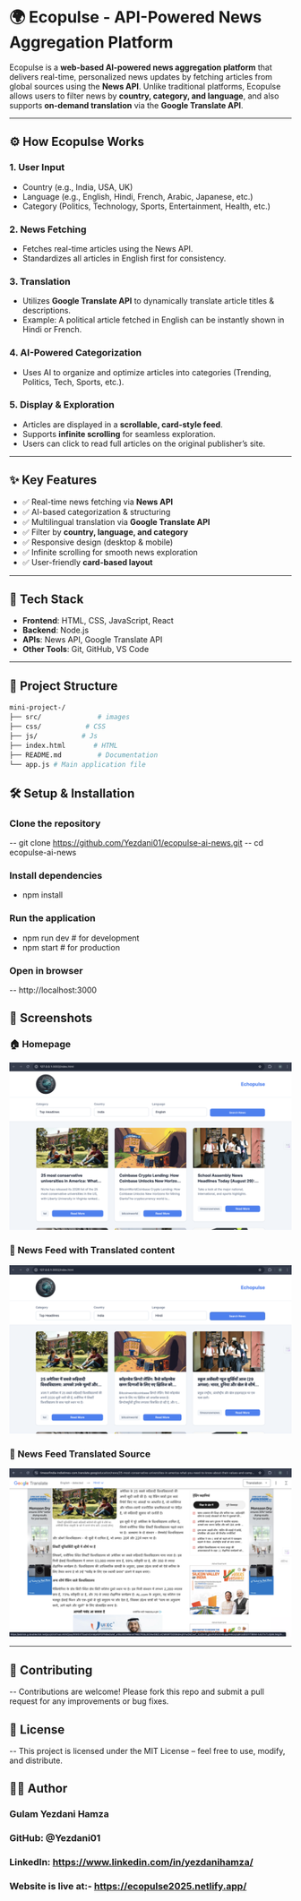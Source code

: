 # 🌍 Ecopulse - API-Powered News Aggregation Platform

Ecopulse is a **web-based AI-powered news aggregation platform** that delivers real-time, personalized news updates by fetching articles from global sources using the **News API**. Unlike traditional platforms, Ecopulse allows users to filter news by **country, category, and language**, and also supports **on-demand translation** via the **Google Translate API**.

---

## ⚙️ How Ecopulse Works

### 1. User Input
- Country (e.g., India, USA, UK)  
- Language (e.g., English, Hindi, French, Arabic, Japanese, etc.)  
- Category (Politics, Technology, Sports, Entertainment, Health, etc.)  

### 2. News Fetching
- Fetches real-time articles using the News API.  
- Standardizes all articles in English first for consistency.  

### 3. Translation
- Utilizes **Google Translate API** to dynamically translate article titles & descriptions.  
- Example: A political article fetched in English can be instantly shown in Hindi or French.  

### 4. AI-Powered Categorization
- Uses AI to organize and optimize articles into categories (Trending, Politics, Tech, Sports, etc.).  

### 5. Display & Exploration
- Articles are displayed in a **scrollable, card-style feed**.  
- Supports **infinite scrolling** for seamless exploration.  
- Users can click to read full articles on the original publisher’s site.  

---

## ✨ Key Features

- ✅ Real-time news fetching via **News API**  
- ✅ AI-based categorization & structuring  
- ✅ Multilingual translation via **Google Translate API**  
- ✅ Filter by **country, language, and category**  
- ✅ Responsive design (desktop & mobile)  
- ✅ Infinite scrolling for smooth news exploration  
- ✅ User-friendly **card-based layout**  

---

## 🚀 Tech Stack
- **Frontend**: HTML, CSS, JavaScript, React  
- **Backend**: Node.js 
- **APIs**: News API, Google Translate API  
- **Other Tools**: Git, GitHub, VS Code  

---

## 📂 Project Structure
```bash
mini-project-/
├── src/              # images
├── css/           # CSS
├── js/           # Js 
├── index.html       # HTML
├── README.md         # Documentation
└── app.js # Main application file
```

## 🛠️ Setup & Installation

### Clone the repository

-- git clone https://github.com/Yezdani01/ecopulse-ai-news.git
-- cd ecopulse-ai-news


### Install dependencies

- npm install


### Run the application

- npm run dev   # for development
- npm start     # for production


### Open in browser

-- http://localhost:3000

## 📸 Screenshots

### 🏠 Homepage 
![Homepage Screenshot](screenshots/general.png)

### 📰 News Feed with Translated content
![News Feed Screenshot](screenshots/changed.png)

### 📰 News Feed Translated Source
![Translated Feed Screeenshot](screenshots/translated.png)

--- 


## 🤝 Contributing

-- Contributions are welcome! Please fork this repo and submit a pull request for any improvements or bug fixes.

## 📜 License

-- This project is licensed under the MIT License – feel free to use, modify, and distribute.

## 👨‍💻 Author

### Gulam Yezdani Hamza

### GitHub: @Yezdani01

### LinkedIn: https://www.linkedin.com/in/yezdanihamza/

### Website is live at:- https://ecopulse2025.netlify.app/
